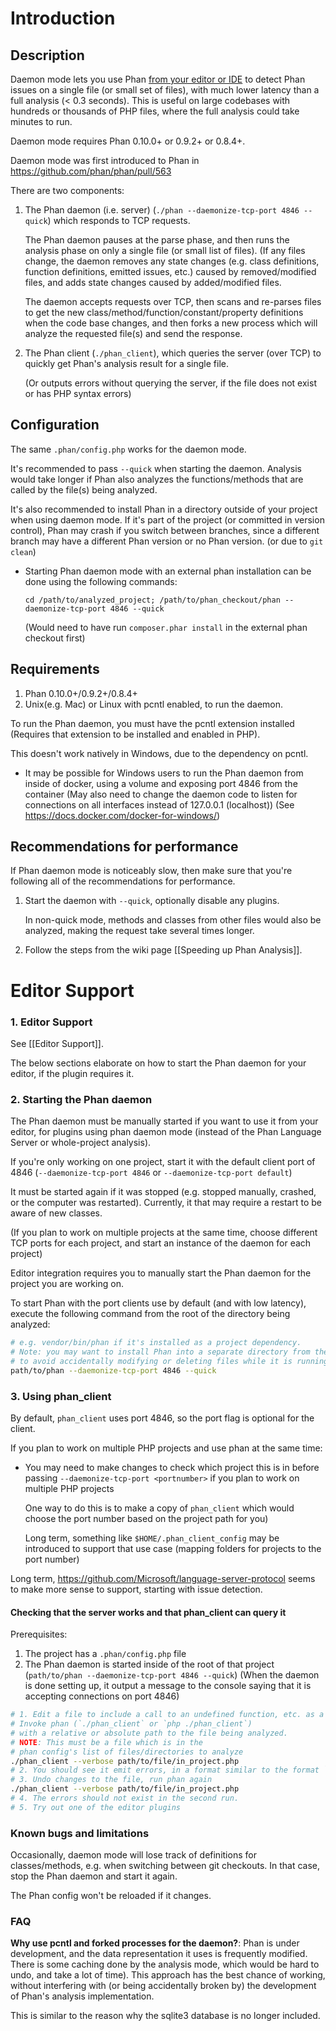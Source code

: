 Introduction
============

Description
-----------

Daemon mode lets you use Phan [from your editor or IDE](https://github.com/phan/phan/wiki/Editor-Support#editor-support) to detect Phan issues on a single file (or small set of files), with much lower latency than a full analysis (< 0.3 seconds).
This is useful on large codebases with hundreds or thousands of PHP files, where the full analysis could take minutes to run.

Daemon mode requires Phan 0.10.0+ or 0.9.2+ or 0.8.4+. 

Daemon mode was first introduced to Phan in https://github.com/phan/phan/pull/563

There are two components:

1. The Phan daemon (i.e. server) (`./phan --daemonize-tcp-port 4846 --quick`) which responds to TCP requests.

   The Phan daemon pauses at the parse phase, and then runs the analysis phase on only a single file (or small list of files).
   (If any files change, the daemon removes any state changes (e.g. class definitions, function definitions, emitted issues, etc.) caused by removed/modified files, and adds state changes caused by added/modified files.

   The daemon accepts requests over TCP, then scans and re-parses files to get the new class/method/function/constant/property definitions when the code base changes, and then forks a new process which will analyze the requested file(s) and send the response.
2. The Phan client (`./phan_client`), which queries the server (over TCP) to quickly get Phan's analysis result for a single file.

   (Or outputs errors without querying the server, if the file does not exist or has PHP syntax errors)

Configuration
-------------

The same `.phan/config.php` works for the daemon mode.

It's recommended to pass `--quick` when starting the daemon. Analysis would take longer if Phan also analyzes the functions/methods that are called by the file(s) being analyzed.

It's also recommended to install Phan in a directory outside of your project when using daemon mode. If it's part of the project (or committed in version control), Phan may crash if you switch between branches, since a different branch may have a different Phan version or no Phan version. (or due to `git clean`)

- Starting Phan daemon mode with an external phan installation can be done using the following commands: 

  `cd /path/to/analyzed_project; /path/to/phan_checkout/phan --daemonize-tcp-port 4846 --quick` 

  (Would need to have run `composer.phar install` in the external phan checkout first)

Requirements
------------

1. Phan 0.10.0+/0.9.2+/0.8.4+
2. Unix(e.g. Mac) or Linux with pcntl enabled, to run the daemon.

To run the Phan daemon, you must have the pcntl extension installed (Requires that extension to be installed and enabled in PHP).

This doesn't work natively in Windows, due to the dependency on pcntl.

- It may be possible for Windows users to run the Phan daemon from inside of docker, using a volume and exposing port 4846 from the container (May also need to change the daemon code to listen for connections on all interfaces instead of 127.0.0.1 (localhost))
  (See https://docs.docker.com/docker-for-windows/)

Recommendations for performance
-------------------------------

If Phan daemon mode is noticeably slow, then make sure that you're following all of the recommendations for performance.



1. Start the daemon with `--quick`, optionally disable any plugins.
   
   In non-quick mode, methods and classes from other files would also be analyzed, making the request take several times longer.
2. Follow the steps from the wiki page [[Speeding up Phan Analysis]].

Editor Support
==============

### 1. Editor Support

See [[Editor Support]].

The below sections elaborate on how to start the Phan daemon for your editor, if the plugin requires it.

### 2. Starting the Phan daemon

The Phan daemon must be manually started if you want to use it from your editor, for plugins using phan daemon mode (instead of the Phan Language Server or whole-project analysis).

If you're only working on one project, start it with the default client port of 4846 (`--daemonize-tcp-port 4846` or `--daemonize-tcp-port default`)

It must be started again if it was stopped (e.g. stopped manually, crashed, or the computer was restarted).
Currently, it that may require a restart to be aware of new classes.

(If you plan to work on multiple projects at the same time, choose different TCP ports for each project, and start an instance of the daemon for each project)

Editor integration requires you to manually start the Phan daemon for the project you are working on.

To start Phan with the port clients use by default (and with low latency), execute the following command from the root of the directory being analyzed:

```bash
# e.g. vendor/bin/phan if it's installed as a project dependency.
# Note: you may want to install Phan into a separate directory from the PHP projects you will be working on,
# to avoid accidentally modifying or deleting files while it is running.
path/to/phan --daemonize-tcp-port 4846 --quick
```

### 3. Using phan_client

By default, `phan_client` uses port 4846, so the port flag is optional for the client.

If you plan to work on multiple PHP projects and use phan at the same time:

- You may need to make changes to check which project this is in before passing `--daemonize-tcp-port <portnumber>` if you plan to work on multiple PHP projects
     
  One way to do this is to make a copy of `phan_client` which would choose the port number based on the project path for you)

  Long term, something like `$HOME/.phan_client_config` may be introduced to support that use case (mapping folders for projects to the port number)



Long term, https://github.com/Microsoft/language-server-protocol seems to make more sense to support, starting with issue detection.

#### Checking that the server works and that phan_client can query it

Prerequisites:

1. The project has a `.phan/config.php` file
2. The Phan daemon is started inside of the root of that project (`path/to/phan --daemonize-tcp-port 4846 --quick`)
   (When the daemon is done setting up, it output a message to the console saying that it is accepting connections on port 4846)

```bash
# 1. Edit a file to include a call to an undefined function, etc. as a sanity check
# Invoke phan (`./phan_client` or `php ./phan_client`)
# with a relative or absolute path to the file being analyzed.
# NOTE: This must be a file which is in the
# phan config's list of files/directories to analyze
./phan_client --verbose path/to/file/in_project.php
# 2. You should see it emit errors, in a format similar to the format `php -l` uses
# 3. Undo changes to the file, run phan again
./phan_client --verbose path/to/file/in_project.php
# 4. The errors should not exist in the second run.
# 5. Try out one of the editor plugins
```

### Known bugs and limitations

Occasionally, daemon mode will lose track of definitions for classes/methods, e.g. when switching between git checkouts.
In that case, stop the Phan daemon and start it again.

The Phan config won't be reloaded if it changes.

### FAQ

**Why use pcntl and forked processes for the daemon?**:
Phan is under development, and the data representation it uses is frequently modified.
There is some caching done by the analysis mode, which would be hard to undo, and take a lot of time).
This approach has the best chance of working, without interfering with (or being accidentally broken by) the development of Phan's analysis implementation.

This is similar to the reason why the sqlite3 database is no longer included.